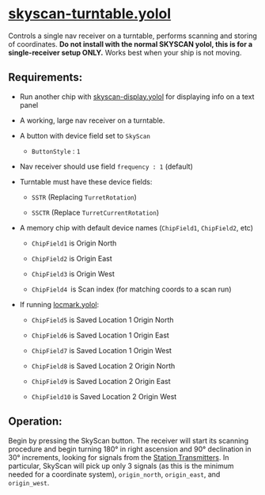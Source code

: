 # [skyscan-turntable.yolol](SkyScan//Scanner/skyscan-turntable.yolol)
Controls a single nav receiver on a turntable, performs scanning and storing of coordinates. **Do not install with the normal SKYSCAN yolol, this is for a single-receiver setup ONLY.**
Works best when your ship is not moving.

## Requirements:   
  
- Run another chip with [skyscan-display.yolol](SkyScan/Display/skyscan-display.yolol) for displaying info on a text panel
  
- A working, large nav receiver on a turntable.

- A button with device field set to `SkyScan`
	- `ButtonStyle` : `1`

- Nav receiver should use field `frequency : 1` (default)
    
- Turntable must have these device fields: 
  
    - `SSTR` (Replacing `TurretRotation`)
  
    - `SSCTR` (Replace `TurretCurrentRotation`)
  
- A memory chip with default device names (`ChipField1`, `ChipField2`, etc)
  
    - `ChipField1` is Origin North
    
    - `ChipField2` is Origin East
    
    - `ChipField3` is Origin West
    
    - `ChipField4 `is Scan index (for matching coords to a scan run)
  
- If running [locmark.yolol](SkyScan/LocationMark/locmark.yolol):

    - `ChipField5` is Saved Location 1 Origin North
    
    - `ChipField6` is Saved Location 1 Origin East
    
    - `ChipField7` is Saved Location 1 Origin West
    
    - `ChipField8` is Saved Location 2 Origin North
    
    - `ChipField9` is Saved Location 2 Origin East
    
    - `ChipField10` is Saved Location 2 Origin West
    


## Operation:
Begin by pressing the SkyScan button. The receiver will start its scanning procedure and begin turning 180° in right ascension and 90° declination in 30° increments, looking for signals from the [Station Transmitters](https://wiki.starbasegame.com/index.php/Radio_transmitters). In particular, SkyScan will pick up only 3 signals (as this is the minimum needed for a coordinate system), `origin_north`, `origin_east`, and `origin_west`. 
